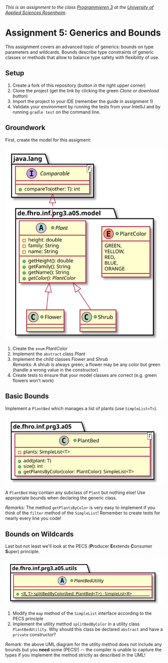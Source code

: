 _This is an assignment to the class [Programmieren 3](https://hsro-inf-prg3.github.io) at the [University of Applied Sciences Rosenheim](http://www.fh-rosenheim.de)._

# Assignment 5: Generics and Bounds

This assignment covers an advanced topic of generics: bounds on type parameters and wildcards.
Bounds describe type constraints of generic classes or methods that allow to balance type safety with flexibility of use.


## Setup

1. Create a fork of this repository (button in the right upper corner)
2. Clone the project (get the link by clicking the green _Clone or download button_)
3. Import the project to your IDE (remember the guide in assignment 1)
4. Validate your environment by running the tests from your IntelliJ and by running `gradle test` on the command line.


## Groundwork

First, create the model for this assigment:

![Model spec](./assets/class-spec-1.svg)

1. Create the `enum` _PlantColor_
2. Implement the `abstract` class _Plant_
3. Implement the child classes _Flower_ and _Shrub_<br>
    _Remarks:_ A shrub is always green; a flower may be any color but green (handle a wrong value in the constructor)
4. Create tests to ensure that your model classes are correct (e.g. green flowers won't work)


## Basic Bounds

Implement a `PlantBed` which manages a list of plants (use `SimpleList<T>`).

![PlantBed spec](./assets/class-spec-2.svg)

A `PlantBed` may contain any subclass of `Plant` but nothing else!
Use appropriate bounds when declaring the generic class.

_Remarks:_ The method `getPlantsByColor` is very easy to implement if you think of the `filter` method of the `SimpleList`!
Remember to create tests for nearly every line you code!


## Bounds on Wildcards

Last but not least we'll look at the PECS (**P**roducer **E**extends **C**onsumer **S**uper) principle.

![Utils spec](./assets/class-spec-3.svg)

1. Modify the `map` method of the `SimpleList` interface according to the PECS principle
2. Implement the utility method `splitBedByColor` in a utility class `PlantBedUtility`.
	Why should this class be declared `abstract` and have a `private` constructor?

_Remark:_ the above UML diagram for the utility method does not include any bounds but you **need** some (PECS!) -- the compiler is unable to capture the types if you implement the method strictly as described in the UML!
